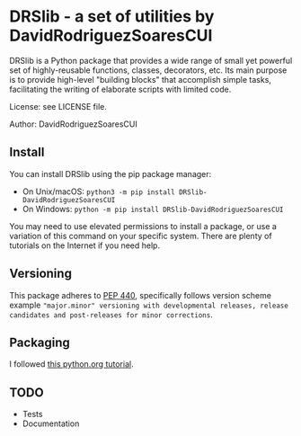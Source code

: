 # DRSlib - a set of utilities by DavidRodriguezSoaresCUI

DRSlib is a Python package that provides a wide range of small
yet powerful set of highly-reusable functions, classes, 
decorators, etc. Its main purpose is to provide high-level
"building blocks" that accomplish simple tasks, facilitating
the writing of elaborate scripts with limited code.

License: see LICENSE file.

Author: DavidRodriguezSoaresCUI

## Install

You can install DRSlib using the pip package manager:
- On Unix/macOS: ```python3 -m pip install DRSlib-DavidRodriguezSoaresCUI```
- On Windows: ```python -m pip install DRSlib-DavidRodriguezSoaresCUI```

You may need to use elevated permissions to install a package, or use a variation of this command on your specific system. There are plenty of tutorials on the Internet if you need help.

## Versioning

This package adheres to [PEP 440](https://www.python.org/dev/peps/pep-0440), specifically follows version scheme example `"major.minor" versioning with developmental releases, release candidates and post-releases for minor corrections`.


## Packaging

I followed [this python.org tutorial](https://packaging.python.org/tutorials/packaging-projects/).


## TODO

- Tests
- Documentation 